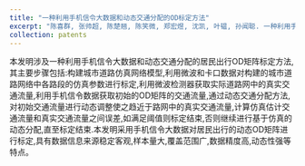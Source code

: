 ```yaml
---
title: "一种利用手机信令大数据和动态交通分配的OD标定方法"
excerpt: "陈喜群, 张帅超, 陈楚翘, 陈笑微, 郑宏煜, 沈凯, 叶韫, 孙闻聪. 一种利用手机信令大数据和动态交通分配的OD标定方法. 发明专利号: ZL201610935968.2"
collection: patents
---
```


本发明涉及一种利用手机信令大数据和动态交通分配的居民出行OD矩阵标定方法,其主要步骤包括:构建城市道路仿真网络模型,利用微波和卡口数据对构建的城市道路网络中各路段的仿真参数进行标定,利用微波检测器获取实际道路网中的真实交通流量,利用手机信令数据获取初始的OD矩阵的交通流量,通过动态交通分配方法,对初始交通流量进行动态调整使之趋近于路网中的真实交通流量,计算仿真估计交通流量和真实交通流量之间误差,如满足阈值则标定结束,否则继续进行基于仿真的动态分配,直至标定结束.本发明采用手机信令大数据对居民出行的动态OD矩阵进行标定,具有数据信息来源稳定客观,样本量大,覆盖范围广,数据精度高,动态性强等特点。
